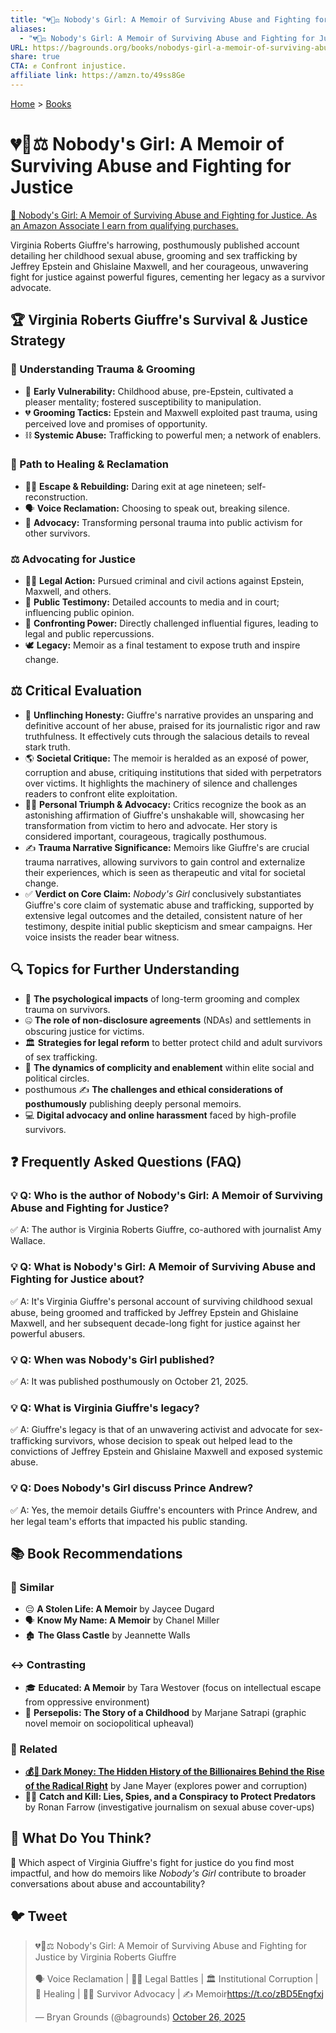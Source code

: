 ```yaml
---
title: "💔👊⚖️ Nobody's Girl: A Memoir of Surviving Abuse and Fighting for Justice"
aliases:
  - "💔👊⚖️ Nobody's Girl: A Memoir of Surviving Abuse and Fighting for Justice"
URL: https://bagrounds.org/books/nobodys-girl-a-memoir-of-surviving-abuse-and-fighting-for-justice
share: true
CTA: ✊ Confront injustice.
affiliate link: https://amzn.to/49ss8Ge
---
```

[Home](../index.md) > [Books](./index.md)  
# 💔👊⚖️ Nobody's Girl: A Memoir of Surviving Abuse and Fighting for Justice  
[🛒 Nobody's Girl: A Memoir of Surviving Abuse and Fighting for Justice. As an Amazon Associate I earn from qualifying purchases.](https://amzn.to/49ss8Ge)  
  
Virginia Roberts Giuffre's harrowing, posthumously published account detailing her childhood sexual abuse, grooming and sex trafficking by Jeffrey Epstein and Ghislaine Maxwell, and her courageous, unwavering fight for justice against powerful figures, cementing her legacy as a survivor advocate.  
  
## 🏆 Virginia Roberts Giuffre's Survival & Justice Strategy  
  
### 🧠 Understanding Trauma & Grooming  
* 👶 **Early Vulnerability:** Childhood abuse, pre-Epstein, cultivated a pleaser mentality; fostered susceptibility to manipulation.  
* 💔 **Grooming Tactics:** Epstein and Maxwell exploited past trauma, using perceived love and promises of opportunity.  
* ⛓️ **Systemic Abuse:** Trafficking to powerful men; a network of enablers.  
  
### 💖 Path to Healing & Reclamation  
* 🏃‍♀️ **Escape & Rebuilding:** Daring exit at age nineteen; self-reconstruction.  
* 🗣️ **Voice Reclamation:** Choosing to speak out, breaking silence.  
* 📣 **Advocacy:** Transforming personal trauma into public activism for other survivors.  
  
### ⚖️ Advocating for Justice  
* 🧑‍⚖️ **Legal Action:** Pursued criminal and civil actions against Epstein, Maxwell, and others.  
* 📢 **Public Testimony:** Detailed accounts to media and in court; influencing public opinion.  
* 💪 **Confronting Power:** Directly challenged influential figures, leading to legal and public repercussions.  
* 🕊️ **Legacy:** Memoir as a final testament to expose truth and inspire change.  
  
## ⚖️ Critical Evaluation  
  
* 💯 **Unflinching Honesty:** Giuffre's narrative provides an unsparing and definitive account of her abuse, praised for its journalistic rigor and raw truthfulness. It effectively cuts through the salacious details to reveal stark truth.  
* 🌎 **Societal Critique:** The memoir is heralded as an exposé of power, corruption and abuse, critiquing institutions that sided with perpetrators over victims. It highlights the machinery of silence and challenges readers to confront elite exploitation.  
* 🦸‍♀️ **Personal Triumph & Advocacy:** Critics recognize the book as an astonishing affirmation of Giuffre's unshakable will, showcasing her transformation from victim to hero and advocate. Her story is considered important, courageous, tragically posthumous.  
* ✍️ **Trauma Narrative Significance:** Memoirs like Giuffre's are crucial trauma narratives, allowing survivors to gain control and externalize their experiences, which is seen as therapeutic and vital for societal change.  
* ✅ **Verdict on Core Claim:** *Nobody's Girl* conclusively substantiates Giuffre's core claim of systematic abuse and trafficking, supported by extensive legal outcomes and the detailed, consistent nature of her testimony, despite initial public skepticism and smear campaigns. Her voice insists the reader bear witness.  
  
## 🔍 Topics for Further Understanding  
  
* 🧠 **The psychological impacts** of long-term grooming and complex trauma on survivors.  
* 🤐 **The role of non-disclosure agreements** (NDAs) and settlements in obscuring justice for victims.  
* 🏛️ **Strategies for legal reform** to better protect child and adult survivors of sex trafficking.  
* 🤝 **The dynamics of complicity and enablement** within elite social and political circles.  
* posthumous ✍️ **The challenges and ethical considerations of posthumously** publishing deeply personal memoirs.  
* 💻 **Digital advocacy and online harassment** faced by high-profile survivors.  
  
## ❓ Frequently Asked Questions (FAQ)  
  
### 💡 Q: Who is the author of Nobody's Girl: A Memoir of Surviving Abuse and Fighting for Justice?  
✅ A: The author is Virginia Roberts Giuffre, co-authored with journalist Amy Wallace.  
  
### 💡 Q: What is Nobody's Girl: A Memoir of Surviving Abuse and Fighting for Justice about?  
✅ A: It's Virginia Giuffre's personal account of surviving childhood sexual abuse, being groomed and trafficked by Jeffrey Epstein and Ghislaine Maxwell, and her subsequent decade-long fight for justice against her powerful abusers.  
  
### 💡 Q: When was Nobody's Girl published?  
✅ A: It was published posthumously on October 21, 2025.  
  
### 💡 Q: What is Virginia Giuffre's legacy?  
✅ A: Giuffre's legacy is that of an unwavering activist and advocate for sex-trafficking survivors, whose decision to speak out helped lead to the convictions of Jeffrey Epstein and Ghislaine Maxwell and exposed systemic abuse.  
  
### 💡 Q: Does Nobody's Girl discuss Prince Andrew?  
✅ A: Yes, the memoir details Giuffre's encounters with Prince Andrew, and her legal team's efforts that impacted his public standing.  
  
## 📚 Book Recommendations  
  
### 👯 Similar  
* 😔 **A Stolen Life: A Memoir** by Jaycee Dugard  
* 🗣️ **Know My Name: A Memoir** by Chanel Miller  
* 🏚️ **The Glass Castle** by Jeannette Walls  
  
### ↔️ Contrasting  
* 🎓 **Educated: A Memoir** by Tara Westover (focus on intellectual escape from oppressive environment)  
* 👧 **Persepolis: The Story of a Childhood** by Marjane Satrapi (graphic novel memoir on sociopolitical upheaval)  
  
### 🔗 Related  
* **[💰🤫 Dark Money: The Hidden History of the Billionaires Behind the Rise of the Radical Right](./dark-money-the-hidden-history-of-the-billionaires-behind-the-rise-of-the-radical-right.md)** by Jane Mayer (explores power and corruption)  
* 🕵️‍♂️ **Catch and Kill: Lies, Spies, and a Conspiracy to Protect Predators** by Ronan Farrow (investigative journalism on sexual abuse cover-ups)  
  
## 🫵 What Do You Think?  
  
🤔 Which aspect of Virginia Giuffre's fight for justice do you find most impactful, and how do memoirs like *Nobody's Girl* contribute to broader conversations about abuse and accountability?  
  
## 🐦 Tweet  
<blockquote class="twitter-tweet" data-theme="dark"><p lang="en" dir="ltr">💔👊⚖️ Nobody&#39;s Girl: A Memoir of Surviving Abuse and Fighting for Justice by Virginia Roberts Giuffre<br><br>🗣️ Voice Reclamation | 🧑‍⚖️ Legal Battles | 🏛️ Institutional Corruption | 💖 Healing | 🦸‍♀️ Survivor Advocacy | ✍️ Memoir<a href="https://t.co/zBD5Engfxj">https://t.co/zBD5Engfxj</a></p>&mdash; Bryan Grounds (@bagrounds) <a href="https://twitter.com/bagrounds/status/1982547625095381316?ref_src=twsrc%5Etfw">October 26, 2025</a></blockquote> <script async src="https://platform.twitter.com/widgets.js" charset="utf-8"></script>